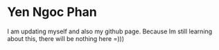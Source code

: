 # Yen Ngoc Phan
I am updating myself and also my github page. Because Im still learning about this, there will be nothing here =)))
